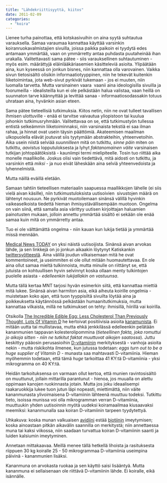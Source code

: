 ```yaml
---
title: "Lähdekriittisyyttä, kiitos"
date: 2011-02-09
categories: 
  - "koira"
---
```


Lienee turha painottaa, että kotskasivuihin on aina syytä suhtautua varauksella. Samaa varaumaa kannattaa käyttää varsinkin koiranruokavalmistajien sivuilla, joissa paikka paikoin ei tyydytä edes antamaan ymmärtää, vaan on ymmärretty antaa puhdasta puutaheinää ihan urakalla. Valitettavasti sama pätee - siis varauksellinen suhtautuminen - myös esim. määrättyjä eläinlääkäriasemien käsitteleviä asioita. Ylipäätään aina, kun kyseessä on jonkun bisnes, niin kannattaa olla varovainen. Vaikka sivun tietosisältö olisikin informaatiotyyppinen, niin he tekevät kuitenkin liiketoimintaa, jota web-sivut pyrkivät tukemaan - jos ei muuten, niin luomalla tarvetta. Mutta varsinainen vaara  vaanii aina ideologisilla sivuilla ja foorumeilla - idealisteilla kun ei ole pelkästään halua valistaa, vaan heillä on suunnaton tarve käännyttää ja levittää sanaa - informaatiosodassakin totuus uhrataan aina, hyvänkin asian eteen.

<!--more-->

Sama pätee tieteellisiä tutkimuksia. Kiitos netin, niin ne ovat tulleet tavallisen ihmisen ulottuville - enää ei tarvitse vaivautua yliopistoon tai kuulua johonkin tutkimusryhmään. Valitettavaa on se, että tutkimustyön tullessa entistä selkeämmin liiketoiminnaksi, niin varsinaista tekstiä ei saa ilman rahaa, ja hinnat ovat usein täysin päättömiä. Akateemisen maailman ulkopuolella elävät joutuvat siis tyytymään abstrakteihin, yhteenvetoihin. Aika usein niistä selviää _suunnilleen_ mitä on tutkittu, _sinne päin_ miten on tutkittu, _aavistus_ lopputuloksesta ja lyhyt _faktanomainen väite_ varsinaisen tutkijan johtopäätöksistä - kauniimpi termi mielipiteelle. Tosin tuo riittää aika monelle maallikolle. Joskus olisi vain tiedettävä, mitä aidosti on tutkittu, ja varsinkin että _miksi_ - ja nuo eivät läheskään aina selviä yhteenvedoista ja lyhennelmistä.

Mutta näillä eväillä eletään.

Samaan tahtiin tieteellisen materiaalin saapuessa maallikkojen lähelle (ei siis vielä aivan käsille), niin tutkimustuloksista uutisoivien  sivustojen määrä on lähtenyt nousuun. Ne pyrkivät muotoilemaan sinänsä välillä hyvinkin vaikeaselkoista tiedettä hieman ihmisystävällisempään muotoon. Ongelma on vain siinä, että samalla asia värittyy uutisen kirjoittajan haluamien painotusten mukaan, jolloin annettu ymmärtää sisältö ei sekään ole enää samaa kuin mitä on ymmärretty antaa.

Tuo ei ole välttämättä ongelma - niin kauan kun lukija tietää ja ymmärtää missä mennään.

[Medical News TODAY](http://www.medicalnewstoday.com/) on yksi näistä uutisoijista. Sinänsä aivan arvokas lähde, ja sen linkkejä on jo jonkun aikaakin löytynyt Katiskankin [twittersyötteestä](http://twitter.com/katiskatweet). Aina välillä joudun vilkaisemaan mitä he ovat kommentoineet, ja useimmiten ei ole ollut mitään huomautettavaa. En ole aina ollut samaa mieltä tulkinnoista, mutta minulle on riittänyt se, että jutuista on kohtuullisen hyvin selvinnyt koska ollaan menty tulkintojen puolelle asiasta - _edelleenkin lukijallakin on vastuunsa_.

Mutta tällä kertaa MNT tarjosi hyvän esimerkin siitä, että kannattaa miettiä mitä lukee. Sinänsä aivan harmiton asia, eikä aiheuta koirille ongelmia - muistetaan koko ajan, että tuon tyyppisiltä sivuilta löytää aina ja poikkeuksetta käytännössä pelkästään humaanitutkimuksia, mutta kannattaa vilkaista, millä ne tutkimukset on tehty: ihmisillä, hiirillä vai koirilla.

Otsikolla [The Incredible Edible Egg: Less Cholesterol Than Previously Thought, Lots Of Vitamin D](http://www.medicalnewstoday.com/articles/215987.php) he kertoivat positiivisia asioita [kanamunista](https://www.katiska.eu/tieto/koira-tieto-ruokinta/koira-raakaruokinta-raaka-aineet/kananmuna/). Ei mitään uutta tai mullistavaa, mutta ehkä jenkkilässä edelleenkin pelätään kananmunien tappavan kolesterolipommina (_tieteellinen fakta, joka romuttui jo aikoja sitten - niin ne tutkitut faktat muuttuvat aikojen saatossa_). Juttu keskittyy pääosin perusasioihin [D-vitamiinin](https://www.katiska.eu/tieto/koira-tieto-ravitsemus/koira-tarve-vitamiini/d-vitamiini-koiralle/) merkityksestä - vanhoja asioita nekin - mutta riskikohta ilmenee, kun jutussa todetaan: _eggs turn out to be a huge supplier of Vitamin D_ - munasta saa mahtavasti D-vitamiinia. Hieman myöhemmin todetaan, että tämä _huge_ tarkoittaa 41 KY:tä D-vitamiinia - yksi mikrogramma on 40 KY:tä.

Heidän tarkoituksensa on varmaan ollut kertoa, että munien ravintosisältö on muuttunut, jollain mittarilla parantunut - hienoa, jos muualla on alettu oppimaan kanojen ruokinnasta jotain. Mutta jos joku ideaalisempi raakaruokkija lukee tuon jutun läpi nopeasti, miettimättä, niin väite kananmunasta ylivoimaisena D-vitamiinin lähteenä muuttuu todeksi. Tutkittu tieto, isoissa munissa voi olla mikrogramman verran D-vitamiinia, muuttuukin yhden uutisoinnin myötä uudeksi koiramaailmaa kiusaavaksi meemiksi: kananmunalla saa koiran D-vitamiinin tarpeen tyydytettyä.

Uhkakuva: koska munan valkuaisen [avidiini](https://www.katiska.eu/tieto/koira-tieto-ravitsemus/koira-tarve-vitamiini/avidiini/) estää [biotiinin](https://www.katiska.eu/tieto/koira-tieto-ravitsemus/b-vitamiinit/biotiini-b7-vitamiini/) imeytymisen; koska ainoastaan pitkän aikavälin saannilla on merkitystä; niin annettaessa muna tai kaksi viikossa, niin saadaan turvattua koiran D-vitamiinin saanti ja luiden kalsiumin imeytyminen.

Annetaan mittakaavaa. Meillä menee tällä hetkellä lihoista ja rasituksesta riippuen 30 kg koiralle 25 - 50 mikrogrammaa D-vitamiinia useimpina päivinä - kananmunien lisäksi.

Kananmuna on arvokasta ruokaa ja sen käyttö saisi lisääntyä. Mutta kananmuna ei sellaisenaan ole riittävä D-vitamiinin lähde. Ei koiralle, eikä isännälle.
